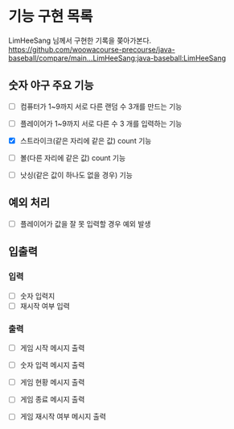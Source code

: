 # 기능 구현 목록
LimHeeSang 님께서 구현한 기록을 쫒아가본다.  
https://github.com/woowacourse-precourse/java-baseball/compare/main...LimHeeSang:java-baseball:LimHeeSang


## 숫자 야구 주요 기능
- [ ] 컴퓨터가 1~9까지 서로 다른 랜덤 수 3개를 만드는 기능
- [ ] 플레이어가 1~9까지 서로 다른 수 3 개를 입력하는 기능
- [X] 스트라이크(같은 자리에 같은 값) count 기능
- [ ] 볼(다른 자리에 같은 값) count 기능
- [ ] 낫싱(같은 값이 하나도 없을 경우) 기능


## 예외 처리
- [ ] 플레이어가 값을 잘 못 입력할 경우 예외 발생


## 입출력
### 입력
- [ ] 숫자 입력지
- [ ] 재시작 여부 입력

### 출력
- [ ] 게임 시작 메시지 출력
- [ ] 숫자 입력 메시지 출력
- [ ] 게임 현황 메시지 출력
- [ ] 게임 종료 메시지 출력
- [ ] 게임 재시작 여부 메시지 출력

